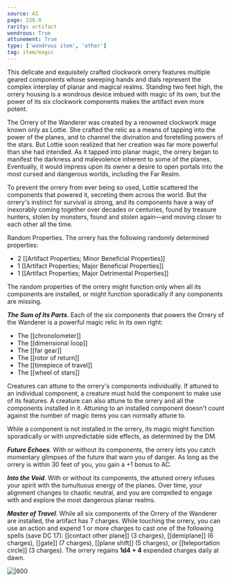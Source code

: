 ```yaml
---
source: AI
page: 220.0
rarity: artifact
wondrous: True
attunement: True
type: ['wondrous item', 'other']
tag: item/magic
---
```


This delicate and exquisitely crafted clockwork orrery features multiple geared components whose sweeping hands and dials represent the complex interplay of planar and magical realms. Standing two feet high, the orrery housing is a wondrous device imbued with magic of its own, but the power of its six clockwork components makes the artifact even more potent.

The Orrery of the Wanderer was created by a renowned clockwork mage known only as Lottie. She crafted the relic as a means of tapping into the power of the planes, and to channel the divination and foretelling powers of the stars. But Lottie soon realized that her creation was far more powerful than she had intended. As it tapped into planar magic, the orrery began to manifest the darkness and malevolence inherent to some of the planes. Eventually, it would impress upon its owner a desire to open portals into the most cursed and dangerous worlds, including the Far Realm.

To prevent the orrery from ever being so used, Lottie scattered the components that powered it, secreting them across the world. But the orrery's instinct for survival is strong, and its components have a way of inexorably coming together over decades or centuries, found by treasure hunters, stolen by monsters, found and stolen again—and moving closer to each other all the time.

Random Properties. The orrery has the following randomly determined properties:

- 2 [[Artifact Properties; Minor Beneficial Properties]]
- 1 [[Artifact Properties; Major Beneficial Properties]]
- 1 [[Artifact Properties; Major Detrimental Properties]]

The random properties of the orrery might function only when all its components are installed, or might function sporadically if any components are missing.

**_The Sum of Its Parts_**. Each of the six components that powers the Orrery of the Wanderer is a powerful magic relic in its own right:

- The [[chronolometer]]
- The [[dimensional loop]]
- The [[far gear]]
- The [[rotor of return]]
- The [[timepiece of travel]]
- The [[wheel of stars]]

Creatures can attune to the orrery's components individually. If attuned to an individual component, a creature must hold the component to make use of its features. A creature can also attune to the orrery and all the components installed in it. Attuning to an installed component doesn't count against the number of magic items you can normally attune to.

While a component is not installed in the orrery, its magic might function sporadically or with unpredictable side effects, as determined by the DM.

**_Future Echoes_**. With or without its components, the orrery lets you catch momentary glimpses of the future that warn you of danger. As long as the orrery is within 30 feet of you, you gain a +1 bonus to AC.

**_Into the Void_**. With or without its components, the attuned orrery infuses your spirit with the tumultuous energy of the planes. Over time, your alignment changes to chaotic neutral, and you are compelled to engage with and explore the most dangerous planar realms.

**_Master of Travel_**. While all six components of the Orrery of the Wanderer are installed, the artifact has 7 charges. While touching the orrery, you can use an action and expend 1 or more charges to cast one of the following spells (save DC 17): [[contact other plane]] (3 charges), [[demiplane]] (6 charges), [[gate]] (7 charges), [[plane shift]] (5 charges), or [[teleportation circle]] (3 charges). The orrery regains **1d4 + 4** expended charges daily at dawn.


![|600](https://5e.tools/img/items/AI/Orrery%20of%20the%20Wanderer.png)